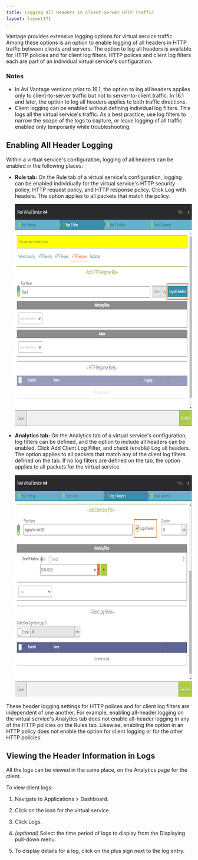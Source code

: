 ```yaml
---
title: Logging All Headers in Client-Server HTTP Traffic
layout: layout171
---
```

Vantage provides extensive logging options for virtual service traffic. Among these options is an option to enable logging of all headers in HTTP traffic between clients and servers. The option to log all headers is available for HTTP policies and for client log filters. HTTP polices and client log filters each are part of an individual virtual service's configuration.

### Notes

* In Avi Vantage versions prior to 16.1, the option to log all headers applies only to client-to-server traffic but not to server-to-client traffic. In 16.1 and later, the option to log all headers applies to both traffic directions. 
* Client logging can be enabled without defining individual log filters. This logs all the virtual service's traffic. As a best practice, use log filters to narrow the scope of the logs to capture, or leave logging of all traffic enabled only temporarily while troubleshooting.  

## Enabling All Header Logging

Within a virtual service's configuration, logging of all headers can be enabled in the following places:

* **Rule tab:** On the Rule tab of a virtual service's configuration, logging can be enabled individually for the virtual service's HTTP security policy, HTTP request policy, and HTTP response policy. Click Log with headers. The option applies to all packets that match the policy.  
    
    <a href="img/log-with-headers-http-policies-1.png"><img src="img/log-with-headers-http-policies-1.png" alt="log-with-headers-http-policies" width="1010" height="603" class="alignnone size-full wp-image-5878"></a>
    
* **Analytics tab:** On the Analytics tab of a virtual service's configuration, log filters can be defined, and the option to include all headers can be enabled. Click Add Client Log Filter, and check (enable) Log all headers. The option applies to all packets that match any of the client log filters defined on the tab. If no log filters are defined on the tab, the option applies to all packets for the virtual service.  
    
    <a href="img/log-with-headers-analytics2.png"><img src="img/log-with-headers-analytics2.png" alt="log-with-headers-analytics2" width="1012" height="603" class="alignnone size-full wp-image-5879"></a>
    
These header logging settings for HTTP polices and for client log filters are independent of one another. For example, enabling all-header logging on the virtual service's Analytics tab does not enable all-header logging in any of the HTTP policies on the Rules tab. Likewise, enabling the option in an HTTP policy does not enable the option for client logging or for the other HTTP policies.

## Viewing the Header Information in Logs

All the logs can be viewed in the same place, on the Analytics page for the client.

To view client logs:
<ol> 
 <li> <p>Navigate to Applications &gt; Dashboard.</p> </li> 
 <li> <p>Click on the icon for the virtual service.</p> </li> 
 <li> <p>Click Logs.</p> </li> 
 <li> <p><em>(optional)</em> Select the time period of logs to display from the Displaying pull-down menu.</p> </li> 
 <li> <p>To display details for a log, click on the plus sign next to the log entry.</p> </li> 
</ol> 